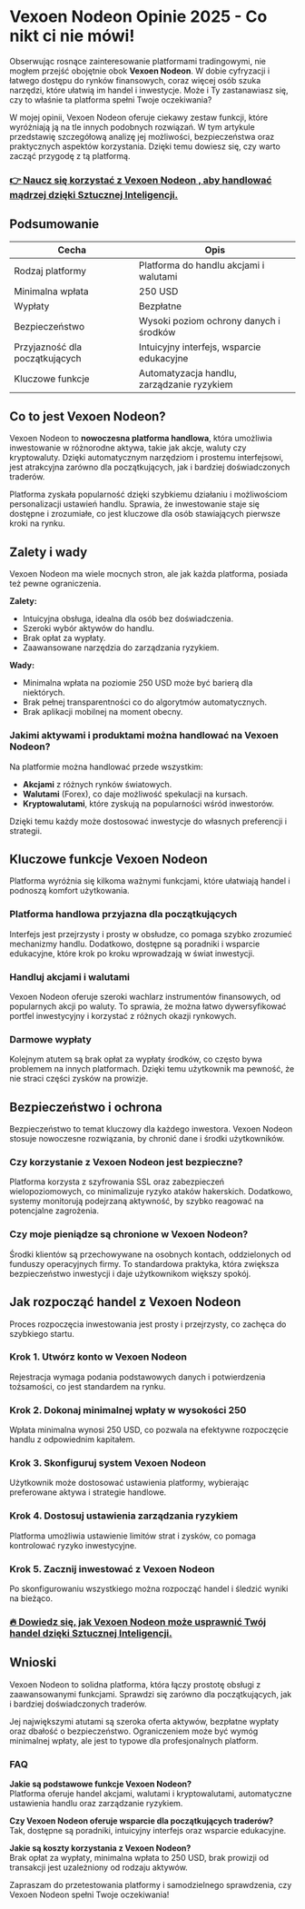 # Vexoen Nodeon Opinie 2025 - Co nikt ci nie mówi!
 

Obserwując rosnące zainteresowanie platformami tradingowymi, nie mogłem przejść obojętnie obok **Vexoen Nodeon**. W dobie cyfryzacji i łatwego dostępu do rynków finansowych, coraz więcej osób szuka narzędzi, które ułatwią im handel i inwestycje. Może i Ty zastanawiasz się, czy to właśnie ta platforma spełni Twoje oczekiwania?

W mojej opinii, Vexoen Nodeon oferuje ciekawy zestaw funkcji, które wyróżniają ją na tle innych podobnych rozwiązań. W tym artykule przedstawię szczegółową analizę jej możliwości, bezpieczeństwa oraz praktycznych aspektów korzystania. Dzięki temu dowiesz się, czy warto zacząć przygodę z tą platformą.

### [👉 Naucz się korzystać z Vexoen Nodeon , aby handlować mądrzej dzięki Sztucznej Inteligencji.](https://t.co/GcGbWTyucG)
## Podsumowanie

| Cecha                     | Opis                                      |
|---------------------------|-------------------------------------------|
| Rodzaj platformy          | Platforma do handlu akcjami i walutami   |
| Minimalna wpłata          | 250 USD                                   |
| Wypłaty                   | Bezpłatne                                 |
| Bezpieczeństwo            | Wysoki poziom ochrony danych i środków   |
| Przyjazność dla początkujących | Intuicyjny interfejs, wsparcie edukacyjne  |
| Kluczowe funkcje          | Automatyzacja handlu, zarządzanie ryzykiem |

## Co to jest Vexoen Nodeon?

Vexoen Nodeon to **nowoczesna platforma handlowa**, która umożliwia inwestowanie w różnorodne aktywa, takie jak akcje, waluty czy kryptowaluty. Dzięki automatycznym narzędziom i prostemu interfejsowi, jest atrakcyjna zarówno dla początkujących, jak i bardziej doświadczonych traderów.

Platforma zyskała popularność dzięki szybkiemu działaniu i możliwościom personalizacji ustawień handlu. Sprawia, że inwestowanie staje się dostępne i zrozumiałe, co jest kluczowe dla osób stawiających pierwsze kroki na rynku.

## Zalety i wady

Vexoen Nodeon ma wiele mocnych stron, ale jak każda platforma, posiada też pewne ograniczenia.

**Zalety:**
- Intuicyjna obsługa, idealna dla osób bez doświadczenia.
- Szeroki wybór aktywów do handlu.
- Brak opłat za wypłaty.
- Zaawansowane narzędzia do zarządzania ryzykiem.

**Wady:**
- Minimalna wpłata na poziomie 250 USD może być barierą dla niektórych.
- Brak pełnej transparentności co do algorytmów automatycznych.
- Brak aplikacji mobilnej na moment obecny.

### Jakimi aktywami i produktami można handlować na Vexoen Nodeon?

Na platformie można handlować przede wszystkim:
- **Akcjami** z różnych rynków światowych.
- **Walutami** (Forex), co daje możliwość spekulacji na kursach.
- **Kryptowalutami**, które zyskują na popularności wśród inwestorów.

Dzięki temu każdy może dostosować inwestycje do własnych preferencji i strategii.

## Kluczowe funkcje Vexoen Nodeon

Platforma wyróżnia się kilkoma ważnymi funkcjami, które ułatwiają handel i podnoszą komfort użytkowania.

### Platforma handlowa przyjazna dla początkujących

Interfejs jest przejrzysty i prosty w obsłudze, co pomaga szybko zrozumieć mechanizmy handlu. Dodatkowo, dostępne są poradniki i wsparcie edukacyjne, które krok po kroku wprowadzają w świat inwestycji.

### Handluj akcjami i walutami

Vexoen Nodeon oferuje szeroki wachlarz instrumentów finansowych, od popularnych akcji po waluty. To sprawia, że można łatwo dywersyfikować portfel inwestycyjny i korzystać z różnych okazji rynkowych.

### Darmowe wypłaty

Kolejnym atutem są brak opłat za wypłaty środków, co często bywa problemem na innych platformach. Dzięki temu użytkownik ma pewność, że nie straci części zysków na prowizje.

## Bezpieczeństwo i ochrona

Bezpieczeństwo to temat kluczowy dla każdego inwestora. Vexoen Nodeon stosuje nowoczesne rozwiązania, by chronić dane i środki użytkowników.

### Czy korzystanie z Vexoen Nodeon jest bezpieczne?

Platforma korzysta z szyfrowania SSL oraz zabezpieczeń wielopoziomowych, co minimalizuje ryzyko ataków hakerskich. Dodatkowo, systemy monitorują podejrzaną aktywność, by szybko reagować na potencjalne zagrożenia.

### Czy moje pieniądze są chronione w Vexoen Nodeon?

Środki klientów są przechowywane na osobnych kontach, oddzielonych od funduszy operacyjnych firmy. To standardowa praktyka, która zwiększa bezpieczeństwo inwestycji i daje użytkownikom większy spokój.

## Jak rozpocząć handel z Vexoen Nodeon

Proces rozpoczęcia inwestowania jest prosty i przejrzysty, co zachęca do szybkiego startu.

### Krok 1. Utwórz konto w Vexoen Nodeon

Rejestracja wymaga podania podstawowych danych i potwierdzenia tożsamości, co jest standardem na rynku.

### Krok 2. Dokonaj minimalnej wpłaty w wysokości 250

Wpłata minimalna wynosi 250 USD, co pozwala na efektywne rozpoczęcie handlu z odpowiednim kapitałem.

### Krok 3. Skonfiguruj system Vexoen Nodeon

Użytkownik może dostosować ustawienia platformy, wybierając preferowane aktywa i strategie handlowe.

### Krok 4. Dostosuj ustawienia zarządzania ryzykiem

Platforma umożliwia ustawienie limitów strat i zysków, co pomaga kontrolować ryzyko inwestycyjne.

### Krok 5. Zacznij inwestować z Vexoen Nodeon

Po skonfigurowaniu wszystkiego można rozpocząć handel i śledzić wyniki na bieżąco.

### [🔥 Dowiedz się, jak Vexoen Nodeon może usprawnić Twój handel dzięki Sztucznej Inteligencji.](https://t.co/GcGbWTyucG)
## Wnioski

Vexoen Nodeon to solidna platforma, która łączy prostotę obsługi z zaawansowanymi funkcjami. Sprawdzi się zarówno dla początkujących, jak i bardziej doświadczonych traderów.

Jej największymi atutami są szeroka oferta aktywów, bezpłatne wypłaty oraz dbałość o bezpieczeństwo. Ograniczeniem może być wymóg minimalnej wpłaty, ale jest to typowe dla profesjonalnych platform.

### FAQ

**Jakie są podstawowe funkcje Vexoen Nodeon?**  
Platforma oferuje handel akcjami, walutami i kryptowalutami, automatyczne ustawienia handlu oraz zarządzanie ryzykiem.

**Czy Vexoen Nodeon oferuje wsparcie dla początkujących traderów?**  
Tak, dostępne są poradniki, intuicyjny interfejs oraz wsparcie edukacyjne.

**Jakie są koszty korzystania z Vexoen Nodeon?**  
Brak opłat za wypłaty, minimalna wpłata to 250 USD, brak prowizji od transakcji jest uzależniony od rodzaju aktywów.

Zapraszam do przetestowania platformy i samodzielnego sprawdzenia, czy Vexoen Nodeon spełni Twoje oczekiwania!